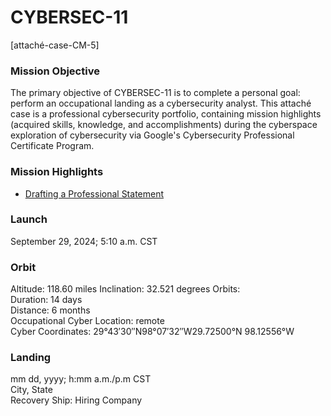 # CYBERSEC-11
[attaché-case-CM-5]

### Mission Objective
The primary objective of CYBERSEC-11 is to complete a personal goal: perform an occupational landing as a cybersecurity analyst.  This attaché case is a professional cybersecurity portfolio, containing mission highlights (acquired skills, knowledge, and accomplishments) during the cyberspace exploration of cybersecurity via Google's Cybersecurity Professional Certificate Program.

### Mission Highlights
- <a href="drafting-professional-statement.md" target="_blank">Drafting a Professional Statement</a>

### Launch
September 29, 2024; 5:10 a.m. CST

### Orbit
Altitude: 118.60 miles
Inclination: 32.521 degrees
Orbits: <br>
Duration: 14 days <br>
Distance: 6 months <br>
Occupational Cyber Location: remote <br>
Cyber Coordinates: 29°43′30″N98°07′32″W29.72500°N 98.12556°W

### Landing
mm dd, yyyy; h:mm a.m./p.m CST <br>
City, State <br>
Recovery Ship: Hiring Company


